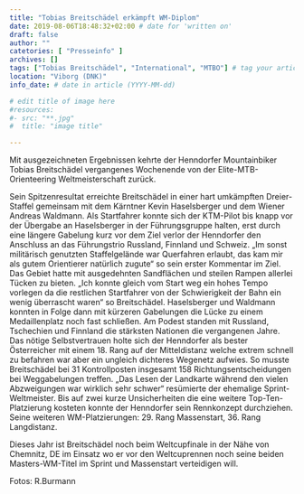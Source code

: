```yaml
---
title: "Tobias Breitschädel erkämpft WM-Diplom"
date: 2019-08-06T18:48:32+02:00 # date for 'written on'
draft: false
author: ""
catetories: [ "Presseinfo" ]
archives: []
tags: ["Tobias Breitschädel", "International", "MTBO"] # tag your article here, i.e ["Austria Cup", "Robert Merl"]
location: "Viborg (DNK)"
info_date: # date in article (YYYY-MM-dd)

# edit title of image here
#resources:
#- src: "**.jpg"
#  title: "image title"

---
```


Mit ausgezeichneten Ergebnissen kehrte der Henndorfer Mountainbiker Tobias Breitschädel vergangenes Wochenende von der Elite-MTB-Orienteering Weltmeisterschaft zurück.

<!--more-->

 Sein Spitzenresultat erreichte Breitschädel in einer hart umkämpften Dreier-Staffel gemeinsam mit dem Kärntner Kevin Haselsberger und dem Wiener Andreas Waldmann. Als Startfahrer konnte sich der KTM-Pilot bis knapp vor der Übergabe an Haselsberger in der Führungsgruppe halten, erst durch eine längere Gabelung kurz vor dem Ziel verlor der Henndorfer den Anschluss an das Führungstrio Russland, Finnland und Schweiz. „Im sonst militärisch genutzten Staffelgelände war Querfahren erlaubt, das kam mir als gutem Orientierer natürlich zugute“ so sein erster Kommentar im Ziel. Das Gebiet hatte mit ausgedehnten Sandflächen und steilen Rampen allerlei Tücken zu bieten. „Ich konnte gleich vom Start weg ein hohes Tempo vorlegen da die restlichen Startfahrer von der Schwierigkeit der Bahn ein wenig überrascht waren“ so Breitschädel. Haselsberger und Waldmann konnten in Folge dann mit kürzeren Gabelungen die Lücke zu einem Medaillenplatz noch fast schließen. Am Podest standen mit Russland, Tschechien und Finnland die stärksten Nationen die vergangenen Jahre. Das nötige Selbstvertrauen holte sich der Henndorfer als bester Österreicher mit einem 18. Rang auf der Mitteldistanz welche extrem schnell zu befahren war aber ein ungleich dichteres Wegenetz aufwies. So musste Breitschädel bei 31 Kontrollposten insgesamt 158 Richtungsentscheidungen bei Weggabelungen treffen. „Das Lesen der Landkarte während den vielen Abzweigungen war wirklich sehr schwer“ resümierte der ehemalige Sprint-Weltmeister. Bis auf zwei kurze Unsicherheiten die eine weitere Top-Ten-Platzierung kosteten konnte der Henndorfer sein Rennkonzept durchziehen. Seine weiteren WM-Platzierungen: 29. Rang Massenstart, 36. Rang Langdistanz.

Dieses Jahr ist Breitschädel noch beim Weltcupfinale in der Nähe von Chemnitz, DE im Einsatz wo er vor den Weltcuprennen noch seine beiden Masters-WM-Titel im Sprint und Massenstart verteidigen will.

Fotos: R.Burmann
